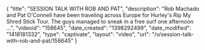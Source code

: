 {
    "title": "SESSION TALK WITH ROB AND PAT",
    "description": "Rob Machado and Pat O'Connell have been traveling across Europe for Hurley's Rip My Shred Stick Tour. The guys managed to sneak in a free surf one afternoon ...",
    "videoid": "158645",
    "date_created": "1398292499",
    "date_modified": "1418181332",
    "type": "captivate",
    "layout": "video",
    "url": "\/v\/session-talk-with-rob-and-pat\/158645"
}